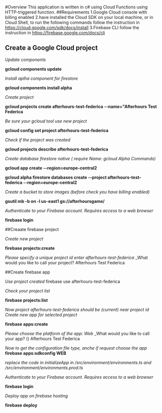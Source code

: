 #Overview
This application is written in c# using Cloud Functions using HTTP-triggered function.
##Requirements
1.Google Cloud console with billing enabled
2.have installed the Cloud SDK on your local machine, or in Cloud Shell, to run the following commands 
follow the instruction in https://cloud.google.com/sdk/docs/install
3.Firebase CLI
follow the instruction in https://firebase.google.com/docs/cli

## Create a Google Cloud project

_Update components_

**gcloud components update**

_Install aplha component for firestore_

**gcloud components install alpha**

_Create project_

**gcloud projects create afterhours-test-federica --name="Afterhours Test Federica** 

_Be sure your gcloud tool use new project_

**gcloud config set project afterhours-test-federica**
	
_Check if the project was created_

**gcloud projects describe afterhours-test-federica**

_Create database firestore native ( require Name: gcloud Alpha Commands)_

**gcloud app create --region=europe-central2**

**gcloud alpha firestore databases create --project afterhours-test-federica --region=europe-central2**

_Create a bucket to store images (before check you have billing enabled)_

**gsutil mb -b on -l us-east1 gs://afterhoursgame/**

_Authenticate to your Firebase account. Requires access to a web browser_

**firebase login**

##Creaate firebase project

_Create new project_

**firebase projects:create**

_Please specify a unique project id enter afterhours-test-federica_
_What would you like to call your project? Afterhours Test Federica


##Create firebase app

_Use project created_
firebase use afterhours-test-federica


_Check your project list_

**firebase projects:list**

_Now project afterhours-test-federica should be (current) near project id_
_Create new app for selected project_

**firebase apps:create**

_Please choose the platform of the app: Web_
_What would you like to call your app? () Afterhours Test Federica

_Now to get the configuration file type, anche if request choose the app_
**firebase apps:sdkconfig WEB** 

_replace the code in initializeApp in /src/environment/environments.ts and /src/environment/environments.prod.ts_

_Authenticate to your Firebase account. Requires access to a web browser_

**firebase login**

_Deploy app on firebase hosting_

**firebase deploy**

